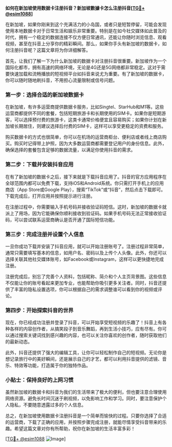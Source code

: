 **如何在新加坡使用数据卡注册抖音？新加坡數據卡怎么注册抖音[[TG💪+ @esim1088](https://t.me/s/esim1088)]**

在新加坡，如果你刚来到这个充满活力的小岛国，或者只是短暂停留，可能会发现使用本地数据卡对于日常生活和娱乐非常重要。特别是在如今社交媒体如此普及的时代，拥有一个稳定的数据连接不仅方便日常通讯，还能让你随时浏览信息、观看视频，甚至在抖音上分享你的精彩瞬间。那么，如果你手头有新加坡的数据卡，如何注册抖音呢？这篇文章将为你详细解答。

首先，让我们了解一下为什么新加坡的数据卡对注册抖音很重要。新加坡作为一个国际化都市，拥有高速的网络环境，无论是4G还是5G网络都非常稳定。这对于需要快速加载和流畅播放的短视频平台如抖音来说尤为重要。有了新加坡的数据卡，你可以随时随地刷抖音，不用担心流量限制或信号问题。

### 第一步：选择合适的新加坡数据卡

在新加坡，有许多运营商提供数据卡服务，比如Singtel、StarHub和M1等。这些运营商都提供不同的套餐，包括短期旅游卡和长期使用的SIM卡。如果你是短期游客，可以选择预付费的旅游卡，这类卡通常价格便宜且容易购买；如果你计划在新加坡长期居住，则建议选择后付费的SIM卡，这样可以享受更稳定的资费和服务。

购买数据卡的方式也很简单，你可以在机场的运营商柜台、便利店或者线上商店购买。购买时记得带上护照，因为大多数运营商都需要登记用户的身份信息。此外，确保选择的套餐包含足够的数据流量，以满足你使用抖音的需求。

### 第二步：下载并安装抖音应用

在有了新加坡的数据卡之后，接下来就是下载抖音应用了。抖音的官方应用程序在全球范围内都可以免费下载，支持iOS和Android系统。你只需打开手机上的应用商店（App Store或Google Play），搜索“TikTok”或“抖音”，然后点击下载即可。下载完成后，打开应用并按照提示进行注册。

在注册过程中，你需要输入手机号码并接收验证码短信。这时，新加坡的数据卡就派上了用场，因为它能确保你顺利接收到验证码。如果手机号码无法正常接收验证码，可以尝试联系运营商确认是否开通了国际短信功能。

### 第三步：完成注册并设置个人信息

一旦你成功下载并安装了抖音应用，就可以开始注册账号了。注册过程非常简单，通常只需要填写基本的信息，如用户名、密码以及上传个人头像。此外，你还可以选择关联其他社交媒体账号，如Facebook或Instagram，这样可以更快捷地完成注册。

注册完成后，别忘了完善个人资料，包括昵称、简介和个人主页背景图。这些信息不仅能让你的账号看起来更加专业，也能帮助你吸引更多关注者。同时，抖音还提供了丰富的隐私设置选项，你可以根据自己的需求调整谁可以看到你的视频或评论。

### 第四步：开始探索抖音的世界

现在，你已经成功注册并登录了抖音，可以开始享受短视频的乐趣了！抖音上有各种各样的内容创作者，从搞笑段子到音乐舞蹈，再到生活小技巧，应有尽有。你可以通过搜索关键词找到感兴趣的内容，也可以关注你喜欢的创作者，随时获取他们的最新动态。

此外，抖音还提供了强大的编辑工具，让你可以轻松制作自己的短视频。无论你是想记录旅行中的美好瞬间，还是展示自己的才艺，都可以利用抖音提供的滤镜、音乐、特效等功能，打造属于你的独特作品。

### 小贴士：保持良好的上网习惯

虽然新加坡的数据卡和抖音为我们的生活带来了极大的便利，但也要注意合理使用网络资源。避免长时间沉迷于刷视频，以免影响工作和学习。同时，要注意保护个人隐私，不要随意透露过多的个人信息。

总之，在新加坡使用数据卡注册抖音是一个简单而愉快的过程。只要你选择了合适的运营商，下载了正确的应用，并按照步骤完成注册，就能尽情享受抖音带来的乐趣。希望这篇文章对你有所帮助，祝你在新加坡的生活丰富多彩！

[[TG💪+ @esim1088](https://t.me/s/esim1088) ![Image](https://i.postimg.cc/4NQfJmqS/Snipaste-2025-05-13-00-14-12.png)]